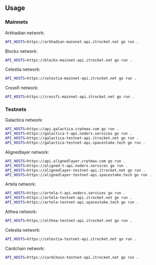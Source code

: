 ## Usage
### Mainnets
Arkhadian network:
```bash
API_HOSTS=https://arkhadian-mainnet-api.itrocket.net go run .
```

Blockx network:
```bash
API_HOSTS=https://blockx-mainnet-api.itrocket.net go run .
```

Celestia network:
```bash
API_HOSTS=https://celestia-mainnet-api.itrocket.net go run .
```

Crossfi network:
```bash
API_HOSTS=https://crossfi-mainnet-api.itrocket.net go run .
```


### Testnets
Galactica network:
```bash
API_HOSTS=https://api.galactica.crptmax.com go run .
API_HOSTS=https://galactica-t-api.noders.services go run .
API_HOSTS=https://galactica-testnet-api.itrocket.net go run .
API_HOSTS=https://galactica-testnet-api.spacestake.tech go run .
```

Alignedlayer network:
```bash
API_HOSTS=https://api.alignedlayer.crptmax.com go run .
API_HOSTS=https://aligned-t-api.noders.services go run .
API_HOSTS=https://alignedlayer-testnet-api.itrocket.net go run .
API_HOSTS=https://alignedlayer-testnet-api.spacestake.tech go run .
```

Artela network:
```bash
API_HOSTS=https://artela-t-api.noders.services go run .
API_HOSTS=https://artela-testnet-api.itrocket.net go run .
API_HOSTS=https://artela-testnet-api.spacestake.tech go run .
```

Althea network:
```bash
API_HOSTS=https://althea-testnet-api.itrocket.net go run .
```

Celestia network:
```bash
API_HOSTS=https://celestia-testnet-api.itrocket.net go run .
```

Cardchain network:
```bash
API_HOSTS=https://cardchain-testnet-api.itrocket.net go run .
```
